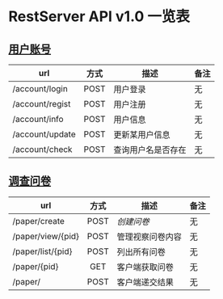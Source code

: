 # RestServer API v1.0 一览表

## [用户账号](https://github.com/TomatoAlpha/RestServer/blob/Demo-v1.0/Doc/v1.0/account.md)

|url                        |方式   |描述              |备注      |
| ------------------------- |:-----:| --------------- | ------  |
|/account/login             |POST   |用户登录          |无       |
|/account/regist            |POST   |用户注册          |无       |
|/account/info              |POST   |用户信息          |无       |
|/account/update            |POST   |更新某用户信息     |无       |
|/account/check             |POST   |查询用户名是否存在 |无       |

## [调查问卷](https://github.com/TomatoAlpha/RestServer/blob/Demo-v1.0/Doc/v1.0/paper.md)

|url                        |方式|描述                 |备注|
| ------------------------- |:-------:| ------------------ | -------- |
|/paper/create              |POST|_创建问卷_            |无  |
|/paper/view/{pid}          |POST|管理视察问卷内容      |无  |
|/paper/list/{pid}          |POST|列出所有问卷          |无  |
|/paper/{pid}               |GET |客户端获取问卷        |无  |
|/paper/                    |POST|客户端递交结果        |无  |
